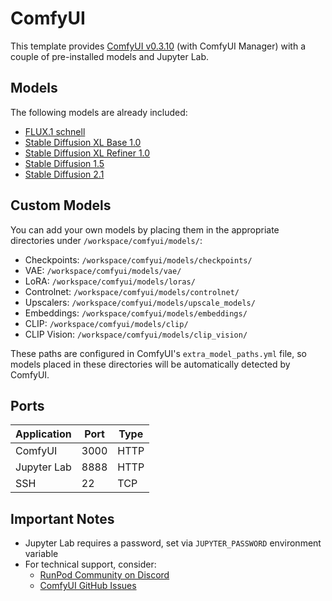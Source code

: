 # ComfyUI

This template provides [ComfyUI v0.3.10](https://github.com/comfyanonymous/ComfyUI/releases/tag/v0.3.10) (with ComfyUI Manager) with a couple of pre-installed models and Jupyter Lab.

## Models

The following models are already included:

- [FLUX.1 schnell](https://huggingface.co/black-forest-labs/FLUX.1-schnell)
- [Stable Diffusion XL Base 1.0](https://huggingface.co/stabilityai/stable-diffusion-xl-base-1.0)
- [Stable Diffusion XL Refiner 1.0](https://huggingface.co/stabilityai/stable-diffusion-xl-refiner-1.0)
- [Stable Diffusion 1.5](https://huggingface.co/Comfy-Org/stable-diffusion-v1-5-archive)
- [Stable Diffusion 2.1](https://huggingface.co/stabilityai/stable-diffusion-2-1)

## Custom Models

You can add your own models by placing them in the appropriate directories under `/workspace/comfyui/models/`:

- Checkpoints: `/workspace/comfyui/models/checkpoints/`
- VAE: `/workspace/comfyui/models/vae/`
- LoRA: `/workspace/comfyui/models/loras/`
- Controlnet: `/workspace/comfyui/models/controlnet/`
- Upscalers: `/workspace/comfyui/models/upscale_models/`
- Embeddings: `/workspace/comfyui/models/embeddings/`
- CLIP: `/workspace/comfyui/models/clip/`
- CLIP Vision: `/workspace/comfyui/models/clip_vision/`

These paths are configured in ComfyUI's `extra_model_paths.yml` file, so models placed in these directories will be automatically detected by ComfyUI.

## Ports

| Application | Port | Type |
| ----------- | ---- | ---- |
| ComfyUI     | 3000 | HTTP |
| Jupyter Lab | 8888 | HTTP |
| SSH         | 22   | TCP  |

## Important Notes

- Jupyter Lab requires a password, set via `JUPYTER_PASSWORD` environment variable
- For technical support, consider:
  - [RunPod Community on Discord](https://discord.gg/cUpRmau42V)
  - [ComfyUI GitHub Issues](https://github.com/comfyanonymous/ComfyUI/issues)
